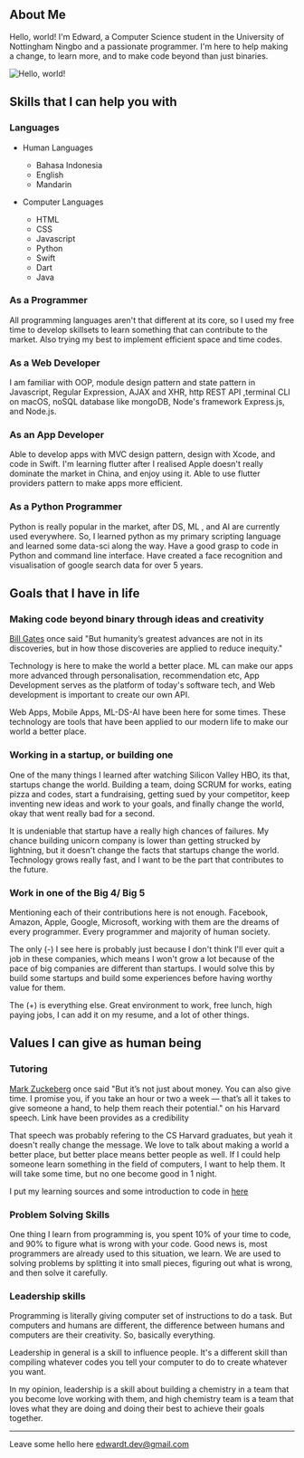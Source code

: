 ## About Me

Hello, world! I'm Edward, a Computer Science student in the University of Nottingham Ningbo and a passionate programmer. 
I'm here to help making a change, to learn more, and to make code beyond than just binaries.

![Hello, world!](https://edwardtanoto.github.io/images/showcase.png "Portfolio")

## Skills that I can help you with

### Languages

- Human Languages
  - Bahasa Indonesia
  - English
  - Mandarin
  
- Computer Languages
  - HTML
  - CSS
  - Javascript
  - Python
  - Swift
  - Dart
  - Java

### As a Programmer
All programming languages aren't that different at its core, so I used my free time to develop skillsets to learn something that can contribute to the market.
Also trying my best to implement efficient space and time codes.

### As a Web Developer
I am familiar with OOP, module design pattern and state pattern in Javascript, Regular Expression, AJAX and XHR, http REST API ,terminal CLI on macOS, noSQL database like mongoDB, Node's framework Express.js, and Node.js.

### As an App Developer
Able to develop apps with MVC design pattern, design with Xcode, and code in Swift.
I'm learning flutter after I realised Apple doesn't really dominate the market in China, and enjoy using it. 
Able to use flutter providers pattern to make apps more efficient.

### As a Python Programmer
Python is really popular in the market, after DS, ML , and AI are currently used everywhere. 
So, I learned python as my primary scripting language and learned some data-sci along the way.
Have a good grasp to code in Python and command line interface. Have created a face recognition and visualisation of google search data for over 5 years. 

## Goals that I have in life

### Making code beyond binary through ideas and creativity

[Bill Gates](https://singjupost.com/bill-gates-commencement-speech-at-harvard-2007-full-transcript/) once said "But humanity’s greatest advances are not in its discoveries, but in how those discoveries are applied to reduce inequity."

Technology is here to make the world a better place. ML can make our apps more advanced through personalisation, recommendation etc, App Development serves as the platform of today's software tech, and Web development is important to create our own API. 

Web Apps, Mobile Apps, ML-DS-AI have been here for some times. These technology are tools that have been applied to our modern life to make our world a better place.

### Working in a startup, or building one

One of the many things I learned after watching Silicon Valley HBO, its that, startups change the world. Building a team, doing SCRUM for works, eating pizza and codes, start a fundraising, getting sued by your competitor, keep inventing new ideas and work to your goals, and finally change the world, okay that went really bad for a second.

It is undeniable that startup have a really high chances of failures. My chance building unicorn company is lower than getting strucked by lightning, but it doesn't change the facts that startups change the world. Technology grows really fast, and I want to be the part that contributes to the future.

### Work in one of the Big 4/ Big 5 

Mentioning each of their contributions here is not enough. Facebook, Amazon, Apple, Google, Microsoft, working with them are the dreams of every programmer. Every programmer and majority of human society. 

The only (-) I see here is probably just because I don't think I'll ever quit a job in these companies, which means I won't grow a lot because of the pace of big companies are different than startups. I would solve this by build some startups and build some experiences before having worthy value for them.

The (+) is everything else. Great environment to work, free lunch, high paying jobs, I can add it on my resume, and a lot of other things.

## Values I can give as human being

### Tutoring

[Mark Zuckeberg](https://news.harvard.edu/gazette/story/2017/05/mark-zuckerbergs-speech-as-written-for-harvards-class-of-2017/) once said 
"But it’s not just about money. You can also give time. I promise you, if you take an hour or two a week — that’s all it takes to give someone a hand, to help them reach their potential." on his Harvard speech. Link have been provides as a credibility

That speech was probably refering to the CS Harvard graduates, but yeah it doesn't really change the message.
We love to talk about making a world a better place, but better place means better people as well. If I could help someone learn something in the field of computers, I want to help them. It will take some time, but no one become good in 1 night.

I put my learning sources and some introduction to code in [here](https://edwardtanoto.github.io/educationstation/index.html)

### Problem Solving Skills

One thing I learn from programming is, you spent 10% of your time to code, and 90% to figure what is wrong with your code.
Good news is, most programmers are already used to this situation, we learn. We are used to solving problems by splitting it into small pieces, figuring out what is wrong, and then solve it carefully.

### Leadership skills

Programming is literally giving computer set of instructions to do a task. 
But computers and humans are different, the difference between humans and computers are their creativity. So, basically everything.

Leadership in general is a skill to influence people. It's a different skill than compiling whatever codes you tell your computer to do to create whatever you want.

In my opinion, leadership is a skill about building a chemistry in a team that you become love working with them, and high chemistry team is a team that loves what they are doing and doing their best to achieve their goals together.

_____________

Leave some hello here <edwardt.dev@gmail.com>
